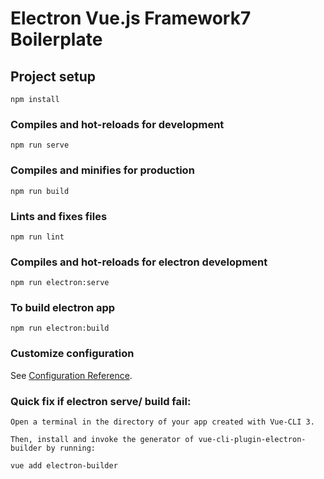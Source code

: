 # Electron Vue.js Framework7 Boilerplate

## Project setup
```
npm install
```

### Compiles and hot-reloads for development
```
npm run serve
```

### Compiles and minifies for production
```
npm run build
```

### Lints and fixes files
```
npm run lint
```

### Compiles and hot-reloads for electron development
```
npm run electron:serve
```

### To build electron app
```
npm run electron:build
```

### Customize configuration
See [Configuration Reference](https://cli.vuejs.org/config/).


### Quick fix if electron serve/ build fail:
```
Open a terminal in the directory of your app created with Vue-CLI 3.

Then, install and invoke the generator of vue-cli-plugin-electron-builder by running:

vue add electron-builder
```
